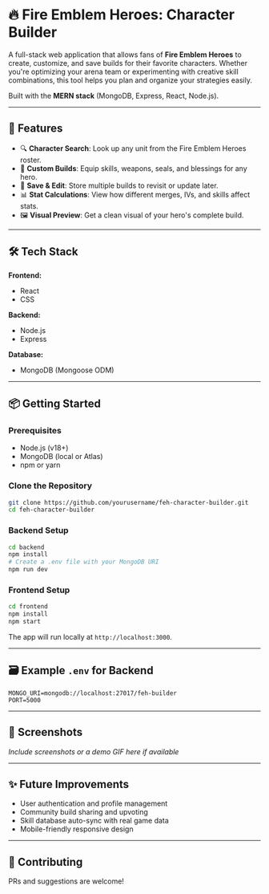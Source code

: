 # 🔥 Fire Emblem Heroes: Character Builder

A full-stack web application that allows fans of **Fire Emblem Heroes** to create, customize, and save builds for their favorite characters. Whether you're optimizing your arena team or experimenting with creative skill combinations, this tool helps you plan and organize your strategies easily.

Built with the **MERN stack** (MongoDB, Express, React, Node.js).

---

## 🚀 Features

- 🔍 **Character Search**: Look up any unit from the Fire Emblem Heroes roster.
- 🧠 **Custom Builds**: Equip skills, weapons, seals, and blessings for any hero.
- 💾 **Save & Edit**: Store multiple builds to revisit or update later.
- 📊 **Stat Calculations**: View how different merges, IVs, and skills affect stats.
- 🖼️ **Visual Preview**: Get a clean visual of your hero's complete build.

---

## 🛠 Tech Stack

**Frontend:**
- React
- CSS

**Backend:**
- Node.js
- Express

**Database:**
- MongoDB (Mongoose ODM)

---

## 📦 Getting Started

### Prerequisites

- Node.js (v18+)
- MongoDB (local or Atlas)
- npm or yarn

### Clone the Repository

```bash
git clone https://github.com/yourusername/feh-character-builder.git
cd feh-character-builder
```

### Backend Setup

```bash
cd backend
npm install
# Create a .env file with your MongoDB URI
npm run dev
```

### Frontend Setup

```bash
cd frontend
npm install
npm start
```

The app will run locally at `http://localhost:3000`.

---

## 🗃 Example `.env` for Backend

```
MONGO_URI=mongodb://localhost:27017/feh-builder
PORT=5000
```

---

## 📸 Screenshots

*Include screenshots or a demo GIF here if available*

---

## ✨ Future Improvements

- User authentication and profile management
- Community build sharing and upvoting
- Skill database auto-sync with real game data
- Mobile-friendly responsive design

---

## 🙌 Contributing

PRs and suggestions are welcome!
